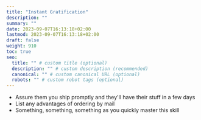 ```yaml
---
title: "Instant Gratification"
description: ""
summary: ""
date: 2023-09-07T16:13:18+02:00
lastmod: 2023-09-07T16:13:18+02:00
draft: false
weight: 910
toc: true
seo:
  title: "" # custom title (optional)
  description: "" # custom description (recommended)
  canonical: "" # custom canonical URL (optional)
  robots: "" # custom robot tags (optional)
---
```


* Assure them you ship promptly and they'll have their stuff in a few days
* List any advantages of ordering by mail
* Something, something, something as you quickly master this skill
